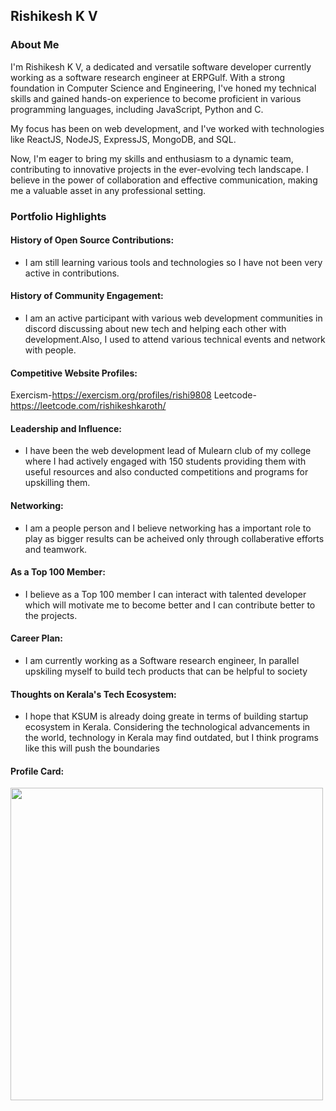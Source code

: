 ## Rishikesh K V

### About Me

I'm Rishikesh K V, a dedicated and versatile software developer currently working as a software research engineer at ERPGulf. With a strong foundation in Computer Science and Engineering, I've honed my technical skills and gained hands-on experience to become proficient in various programming languages, including JavaScript, Python and C.

My focus has been on web development, and I've worked with technologies like ReactJS, NodeJS, ExpressJS, MongoDB, and SQL.

Now, I'm eager to bring my skills and enthusiasm to a dynamic team, contributing to innovative projects in the ever-evolving tech landscape. I believe in the power of collaboration and effective communication, making me a valuable asset in any professional setting.


### Portfolio Highlights


#### History of Open Source Contributions:

- I am still learning various tools and technologies so I have not been very active in contributions.

#### History of Community Engagement:

-  I am an active participant with various web development communities in discord discussing about new tech and helping each other with development.Also, I used to attend various technical events and network with people.

#### Competitive Website Profiles:

Exercism-https://exercism.org/profiles/rishi9808
Leetcode-https://leetcode.com/rishikeshkaroth/

#### Leadership and Influence:

- I have been the web development lead of Mulearn club of my college where I had actively engaged with 150 students providing them with useful resources and also conducted competitions and programs for upskilling them.

#### Networking:

- I am a people person and I believe networking has a important role to play as bigger results can be acheived only through collaberative efforts and teamwork.

#### As a Top 100 Member:

- I believe as a Top 100 member I can interact with talented developer which will motivate me to become better and I can contribute better to the projects.

#### Career Plan:

- I am currently working as a Software research engineer, In parallel upskiling myself to build tech products that can be helpful to society

#### Thoughts on Kerala's Tech Ecosystem:
- I hope that KSUM is already doing greate in terms of building startup ecosystem in Kerala. Considering the technological advancements in the world, technology in Kerala may find outdated, but I think programs like this will push the boundaries

#### Profile Card:


[<img src="https://mulearn.org/embed/rank/rishikeshkv-1@mulearn" width="500px" height="500px"></img>](https://app.mulearn.org/profile/rishikeshkv-1@mulearn)


